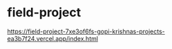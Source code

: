# field-project

https://field-project-7xe3of6fs-gopi-krishnas-projects-ea3b7f24.vercel.app/index.html
